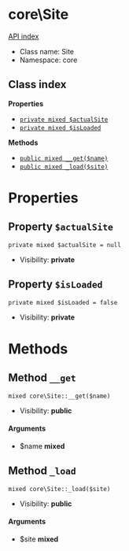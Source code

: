 # core\Site
[API index](../API-index.md)






* Class name: Site
* Namespace: core




## Class index

**Properties**
* [`private mixed $actualSite`](#property-actualsite)
* [`private mixed $isLoaded`](#property-isloaded)

**Methods**
* [`public mixed __get($name)`](#method-__get)
* [`public mixed _load($site)`](#method-_load)







# Properties


## Property `$actualSite`

```
private mixed $actualSite = null
```





* Visibility: **private**


## Property `$isLoaded`

```
private mixed $isLoaded = false
```





* Visibility: **private**


# Methods


## Method `__get`

```
mixed core\Site::__get($name)
```





* Visibility: **public**

#### Arguments

* $name **mixed**



## Method `_load`

```
mixed core\Site::_load($site)
```





* Visibility: **public**

#### Arguments

* $site **mixed**


